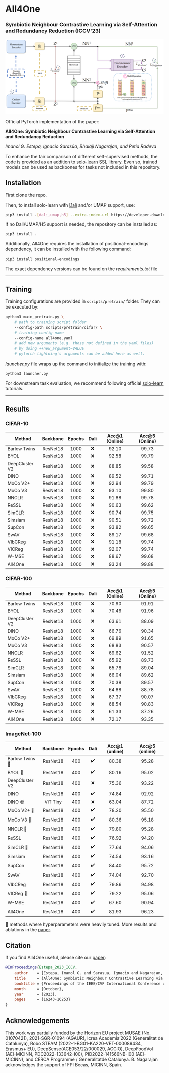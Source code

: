 
# All4One
### Symbiotic Neighbour Contrastive Learning via Self-Attention and Redundancy Reduction (ICCV'23)




![All4One](all4one.png)




Official PyTorch implementation of the paper:

**All4One: Symbiotic Neighbour Contrastive Learning via Self-Attention and Redundancy Reduction**

*Imanol G. Estepa, Ignacio Sarasúa, Bhalaji Nagarajan, and Petia Radeva*

To enhance the fair comparison of different self-supervised methods, the code is provided as an addition to [solo-learn](https://github.com/vturrisi/solo-learn) SSL library. Even so, trained models can be used as backbones for tasks not included in this repository.

## Installation

First clone the repo.

Then, to install solo-learn with [Dali](https://github.com/NVIDIA/DALI) and/or UMAP support, use:
```bash
pip3 install .[dali,umap,h5] --extra-index-url https://developer.download.nvidia.com/compute/redist
```

If no Dali/UMAP/H5 support is needed, the repository can be installed as:
```bash
pip3 install .
```

Additionally, All4One requires the installation of positional-encodings dependency, it can be installed with the following command:

```bash
pip3 install positional-encodings
```

The exact dependency versions can be found on the *requirements.txt* file

---

## Training

Training configurations are provided in `scripts/pretrain/` folder. They can be executed by:

```bash
python3 main_pretrain.py \
    # path to training script folder
    --config-path scripts/pretrain/cifar/ \
    # training config name
    --config-name all4one.yaml
    # add new arguments (e.g. those not defined in the yaml files)
    # by doing ++new_argument=VALUE
    # pytorch lightning's arguments can be added here as well.
```

*launcher.py* file wraps up the command to initialize the training with:
```bash
python3 launcher.py
```

For downstream task evaluation, we recommend following official [solo-learn](https://github.com/vturrisi/solo-learn) tutorials.

---


## Results

### CIFAR-10

| Method       | Backbone | Epochs | Dali | Acc@1 (Online)| Acc@5 (Online)|
|--------------|:--------:|:------:|:----:|:--------------:|:--------------:|
| Barlow Twins | ResNet18 |  1000  |  :x: |      92.10     |     99.73      |
| BYOL         | ResNet18 |  1000  |  :x: |      92.58     |     99.79      |
|DeepCluster V2| ResNet18 |  1000  |  :x: |      88.85     |     99.58      | 
| DINO         | ResNet18 |  1000  |  :x: |      89.52     |     99.71      | 
| MoCo V2+     | ResNet18 |  1000  |  :x: |      92.94     |     99.79      | 
| MoCo V3      | ResNet18 |  1000  |  :x: |      93.10     |     99.80      | 
| NNCLR        | ResNet18 |  1000  |  :x: |      91.88     |     99.78      | 
| ReSSL        | ResNet18 |  1000  |  :x: |      90.63     |     99.62      | 
| SimCLR       | ResNet18 |  1000  |  :x: |      90.74     |     99.75      | 
| Simsiam      | ResNet18 |  1000  |  :x: |      90.51     |     99.72      | 
| SupCon       | ResNet18 |  1000  |  :x: |      93.82     |     99.65      | 
| SwAV         | ResNet18 |  1000  |  :x: |      89.17     |     99.68      | 
| VIbCReg      | ResNet18 |  1000  |  :x: |      91.18     |     99.74      | 
| VICReg       | ResNet18 |  1000  |  :x: |      92.07     |     99.74      | 
| W-MSE        | ResNet18 |  1000  |  :x: |      88.67     |     99.68      | 
| All4One        | ResNet18 |  1000  |  :x: |      93.24     |     99.88      | 


### CIFAR-100

| Method       | Backbone | Epochs | Dali | Acc@1 (Online)| Acc@5 (Online)|
|--------------|:--------:|:------:|:----:|:--------------:|:--------------:|
| Barlow Twins | ResNet18 |  1000  |  :x: |      70.90     |     91.91      | 
| BYOL         | ResNet18 |  1000  |  :x: |      70.46     |     91.96      | 
|DeepCluster V2| ResNet18 |  1000  |  :x: |      63.61     |     88.09      | 
| DINO         | ResNet18 |  1000  |  :x: |      66.76     |     90.34      | 
| MoCo V2+     | ResNet18 |  1000  |  :x: |      69.89     |     91.65      | 
| MoCo V3      | ResNet18 |  1000  |  :x: |      68.83     |     90.57      | 
| NNCLR        | ResNet18 |  1000  |  :x: |      69.62     |     91.52      | 
| ReSSL        | ResNet18 |  1000  |  :x: |      65.92     |     89.73      | 
| SimCLR       | ResNet18 |  1000  |  :x: |      65.78     |     89.04      | 
| Simsiam      | ResNet18 |  1000  |  :x: |      66.04     |     89.62      | 
| SupCon       | ResNet18 |  1000  |  :x: |      70.38     |     89.57      | 
| SwAV         | ResNet18 |  1000  |  :x: |      64.88     |     88.78      | 
| VIbCReg      | ResNet18 |  1000  |  :x: |      67.37     |     90.07      | 
| VICReg       | ResNet18 |  1000  |  :x: |      68.54     |     90.83      | 
| W-MSE        | ResNet18 |  1000  |  :x: |      61.33     |     87.26      | 
| All4One        | ResNet18 |  1000  |  :x: |      72.17     |     93.35      | 

### ImageNet-100

| Method                  | Backbone | Epochs |        Dali        | Acc@1 (online) | Acc@5 (online) |
|-------------------------|:--------:|:------:|:------------------:|:--------------:|:---------------:|
| Barlow Twins :rocket:   | ResNet18 |   400  | :heavy_check_mark: |      80.38     |      95.28     |
| BYOL         :rocket:   | ResNet18 |   400  | :heavy_check_mark: |      80.16     |      95.02     |
| DeepCluster V2          | ResNet18 |   400  |         :x:        |      75.36     |      93.22     |
| DINO                    | ResNet18 |   400  | :heavy_check_mark: |      74.84     |      92.92     |
| DINO         :sleepy:   | ViT Tiny |   400  |         :x:        |      63.04     |      87.72     |
| MoCo V2+     :rocket:   | ResNet18 |   400  | :heavy_check_mark: |      78.20     |      95.50     |
| MoCo V3      :rocket:   | ResNet18 |   400  | :heavy_check_mark: |      80.36     |     95.18     |
| NNCLR        :rocket:   | ResNet18 |   400  | :heavy_check_mark: |      79.80     |     95.28     |
| ReSSL                   | ResNet18 |   400  | :heavy_check_mark: |      76.92     |     94.20     |
| SimCLR       :rocket:   | ResNet18 |   400  | :heavy_check_mark: |      77.64     |     94.06     | 
| Simsiam                 | ResNet18 |   400  | :heavy_check_mark: |      74.54     |     93.16     | 
| SupCon                  | ResNet18 |   400  | :heavy_check_mark: |      84.40     |   95.72     |
| SwAV                    | ResNet18 |   400  | :heavy_check_mark: |      74.04     |    92.70     | 
| VIbCReg                 | ResNet18 |   400  | :heavy_check_mark: |      79.86     |     94.98     | 
| VICReg       :rocket:   | ResNet18 |   400  | :heavy_check_mark: |      79.22     |     95.06     | 
| W-MSE                   | ResNet18 |   400  | :heavy_check_mark: |      67.60     |    90.94     | 
| All4One                   | ResNet18 |   400  | :heavy_check_mark: |      81.93     |     96.23     | 

:rocket: methods where hyperparameters were heavily tuned. More results and ablations in the [paper](https://openaccess.thecvf.com/content/ICCV2023/html/Estepa_All4One_Symbiotic_Neighbour_Contrastive_Learning_via_Self-Attention_and_Redundancy_Reduction_ICCV_2023_paper.html).





## Citation
If you find All4One useful, please cite our [paper](https://openaccess.thecvf.com/content/ICCV2023/html/Estepa_All4One_Symbiotic_Neighbour_Contrastive_Learning_via_Self-Attention_and_Redundancy_Reduction_ICCV_2023_paper.html):
```bibtex
@InProceedings{Estepa_2023_ICCV,
    author    = {Estepa, Imanol G. and Sarasua, Ignacio and Nagarajan, Bhalaji and Radeva, Petia},
    title     = {All4One: Symbiotic Neighbour Contrastive Learning via Self-Attention and Redundancy Reduction},
    booktitle = {Proceedings of the IEEE/CVF International Conference on Computer Vision (ICCV)},
    month     = {October},
    year      = {2023},
    pages     = {16243-16253}
}
```
## Acknowledgements
This work was partially funded by the Horizon EU project MUSAE (No. 01070421), 2021-SGR-01094 (AGAUR), Icrea Academia’2022 (Generalitat de Catalunya), Robo STEAM (2022-1-BG01-KA220-VET-000089434, Erasmus+ EU), DeepSense(ACE053/22/000029, ACCIO), DeepFoodVol (AEI-MICINN, PDC2022-133642-I00), PID2022-141566NB-I00 (AEI-MICINN), and CERCA Programme / Generalitatde Catalunya. B. Nagarajan acknowledges the support of FPI Becas, MICINN, Spain.